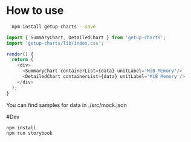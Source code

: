 
# How to use

```bash
  npm install getup-charts --save
```

```js
import { SummaryChart, DetailedChart } from 'getup-charts';
import 'getup-charts/lib/index.css';

render() {
  return (
    <div>
      <SummaryChart containerList={data} unitLabel='MiB Memory'/>
      <DetailedChart containerList={data} unitLabel='MiB Memory'/>
    </div>
  );
}

```

You can find samples for data in ./src/mock.json

#Dev
```bash
npm install
npm run storybook
```

